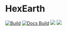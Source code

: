 # HexEarth

[![Build](https://github.com/joshday/HexEarth.jl/actions/workflows/CI.yml/badge.svg?branch=main)](https://github.com/joshday/HexEarth.jl/actions/workflows/CI.yml?query=branch%3Amain)
[![Docs Build](https://github.com/joshday/HexEarth.jl/actions/workflows/Docs.yml/badge.svg)](https://github.com/joshday/HexEarth.jl/actions/workflows/Docs.yml)
[![](https://img.shields.io/badge/docs-stable-blue.svg)](https://joshday.github.io/HexEarth.jl/stable)
[![](https://img.shields.io/badge/docs-dev-blue.svg)](https://joshday.github.io/HexEarth.jl/dev)
